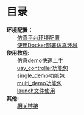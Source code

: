 # 目录
**环境配置：**   
&emsp;&emsp;[仿真平台环境配置](./1仿真平台环境配置.md)  
&emsp;&emsp;[使用Docker部署仿真环境](./2使用Docker部署仿真环境.md)  
**使用教程:**  
&emsp;&emsp;[仿真demo快速上手](./3仿真demo快速上手.md)    
&emsp;&emsp;[uav_controller功能包](./4uav_controller功能包.md)  
&emsp;&emsp;[single_demo功能包](./5single_demo功能包.md)  
&emsp;&emsp;[multi_demo功能包](./6multi_demo功能包.md)  
&emsp;&emsp;[launch文件使用](./7launch文件使用.md)  
**其他:**  
&emsp;&emsp;[相关链接](./8相关链接.md)  
